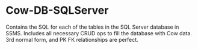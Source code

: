 # Cow-DB-SQLServer

Contains the SQL for each of the tables in the SQL Server database in SSMS. Includes all necessary CRUD ops to fill the database
with Cow data. 3rd normal form, and PK FK relationships are perfect.
